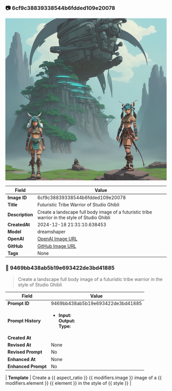 

### 📷 6cf9c38839338544b6fdded109e20078 


![data.id](./6cf9c38839338544b6fdded109e20078.jpg)


| Field          | Value                                                                                                                     |
|----------------|---------------------------------------------------------------------------------------------------------------------------|
| **Image ID**             | 6cf9c38839338544b6fdded109e20078                                                                                                             |
| **Title**           | Futuristic Tribe Warrior of Studio Ghibli                                                                                                       |
| **Description**           | Create a landscape full body image of a futuristic tribe warrior in the style of Studio Ghibli                                                                                                       |
| **CreatedAt**        | 2024-12-18 21:31:10.638453                                                                                                        |
| **Model**        | dreamshaper                                                                                                        |
| **OpenAI**         | [OpenAI Image URL](http://192.168.1.85:8081/generated-images/b642699955672.png)                                                                                |
| **GitHub**         | [GitHub Image URL](https://raw.githubusercontent.com/Caneta-Silva/weeb/refs/heads/main/images/6cf9c38839338544b6fdded109e20078/6cf9c38839338544b6fdded109e20078.jpg)                                                                                |
| **Tags**       | None                                                                                                                   |

### 📜 9469bb438ab5b19e693422de3bd41885

> Create a landscape full body image of a futuristic tribe warrior in the style of Studio Ghibli

| Field          | Value                                                                                                                                                                      |
|----------------|----------------------------------------------------------------------------------------------------------------------------------------------------------------------------|
| **Prompt ID**  | 9469bb438ab5b19e693422de3bd41885                                                                                                                                                            |
| **Prompt History** | <ul><li>**Input:**  <br> **Output:**  <br> **Type:** </li></ul> |
| **Created At** |                                                                                                                                                    |
| **Revised At** | None                                                                                                                                                   |
| **Revised Prompt** | No                                                                                                                                                                      |
| **Enhanced At** | None                                                                                                                                                  |
| **Enhanced Prompt** | No                                                                                                                                                                    |

| **Template**   | Create a {{ aspect_ratio }} {{ modifiers.image }} image of a {{ modifiers.element }} {{ element }} in the style of {{ style }}                                                                                                                                           |


